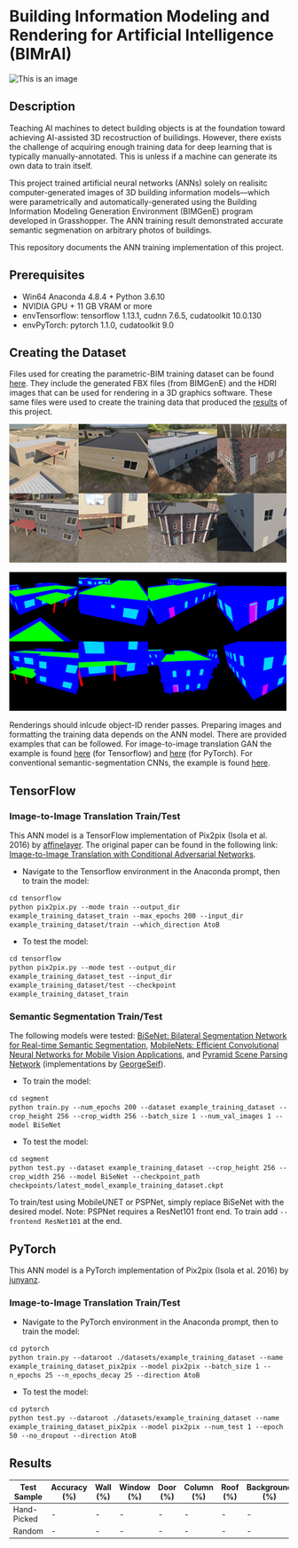# Building Information Modeling and Rendering for Artificial Intelligence (BIMrAI)

![This is an image](https://github.com/mawadhi/BIMrAI/blob/main/bimference.gif)

## Description

Teaching AI machines to detect building objects is at the foundation toward achieving AI-assisted 3D recostruction of builidings. However, there exists the challenge of acquiring enough training data for deep learning that is typically manually-annotated. This is unless if a machine can generate its own data to train itself.

This project trained artificial neural networks (ANNs) solely on realisitc computer-generated images of 3D building information models—which were parametrically and automatically-generated using the Building Information Modeling Generation Environment (BIMGenE) program developed in Grasshopper. The ANN training result demonstrated accurate semantic segmenation on arbitrary photos of buildings.

This repository documents the ANN training implementation of this project.

## Prerequisites
- Win64 Anaconda 4.8.4 + Python 3.6.10
- NVIDIA GPU + 11 GB VRAM or more
- envTensorflow: tensorflow 1.13.1, cudnn 7.6.5, cudatoolkit 10.0.130
- envPyTorch: pytorch 1.1.0, cudatoolkit 9.0

## Creating the Dataset
Files used for creating the parametric-BIM training dataset can be found [here](https://github.com/mawadhi/BIMrAI/tree/main/bimgene). They include the generated FBX files (from BIMGenE) and the HDRI images that can be used for rendering in a 3D graphics software. These same files were used to create the training data that produced the [results](https://github.com/mawadhi/BIMrAI/tree/main/results) of this project.

![This is an image](https://github.com/mawadhi/BIMrAI/blob/main/bimgene.jpg) 

![This is an image](https://github.com/mawadhi/BIMrAI/blob/main/bimgene2.jpg)

Renderings should inlcude object-ID render passes. Preparing images and formatting the training data depends on the ANN model. There are provided examples that can be followed. For image-to-image translation GAN the example is found [here](https://github.com/mawadhi/BIMrAI/tree/main/tensorflow/example_training_dataset) (for Tensorflow) and [here](https://github.com/mawadhi/BIMrAI/tree/main/pytorch/datasets/example_training_dataset) (for PyTorch). For conventional semantic-segmentation CNNs, the example is found [here](https://github.com/mawadhi/BIMrAI/tree/main/segment/example_training_dataset). 

## TensorFlow

### Image-to-Image Translation Train/Test

This ANN model is a TensorFlow implementation of Pix2pix (Isola et al. 2016) by [affinelayer](https://github.com/affinelayer/pix2pix-tensorflow). 
The original paper can be found in the following link: [Image-to-Image Translation with Conditional Adversarial Networks](https://arxiv.org/abs/1611.07004v1).

- Navigate to the Tensorflow environment in the Anaconda prompt, then to train the model:
```
cd tensorflow
python pix2pix.py --mode train --output_dir example_training_dataset_train --max_epochs 200 --input_dir example_training_dataset/train --which_direction AtoB
```

- To test the model:
```
cd tensorflow
python pix2pix.py --mode test --output_dir example_training_dataset_test --input_dir example_training_dataset/test --checkpoint example_training_dataset_train
```

### Semantic Segmentation Train/Test

The following models were tested: [BiSeNet: Bilateral Segmentation Network for Real-time Semantic Segmentation](https://arxiv.org/abs/1808.00897), [MobileNets: Efficient Convolutional Neural Networks for Mobile Vision Applications](https://arxiv.org/abs/1704.04861), and [Pyramid Scene Parsing Network](https://arxiv.org/abs/1612.01105) (implementations by [GeorgeSeif](https://github.com/GeorgeSeif/Semantic-Segmentation-Suite)).

- To train the model:
```
cd segment
python train.py --num_epochs 200 --dataset example_training_dataset --crop_height 256 --crop_width 256 --batch_size 1 --num_val_images 1 --model BiSeNet
```

- To test the model:
```
cd segment
python test.py --dataset example_training_dataset --crop_height 256 --crop_width 256 --model BiSeNet --checkpoint_path checkpoints/latest_model_example_training_dataset.ckpt
```

To train/test using MobileUNET or PSPNet, simply replace BiSeNet with the desired model. Note: PSPNet requires a ResNet101 front end. To train add ```--frontend ResNet101``` at the end.

## PyTorch

This ANN model is a PyTorch implementation of Pix2pix (Isola et al. 2016) by [junyanz](https://github.com/junyanz/pytorch-CycleGAN-and-pix2pix). 

### Image-to-Image Translation Train/Test

- Navigate to the PyTorch environment in the Anaconda prompt, then to train the model:
```
cd pytorch
python train.py --dataroot ./datasets/example_training_dataset --name example_training_dataset_pix2pix --model pix2pix --batch_size 1 --n_epochs 25 --n_epochs_decay 25 --direction AtoB
```

- To test the model:
```
cd pytorch
python test.py --dataroot ./datasets/example_training_dataset --name example_training_dataset_pix2pix --model pix2pix --num_test 1 --epoch 50 --no_dropout --direction AtoB
```

## Results

|Test Sample|Accuracy (%)|Wall (%)|Window (%)|Door (%)|Column (%)|Roof (%)|Background (%)|Mean IoU|
|-|-|-|-|-|-|-|-|-|
|Hand-Picked|-|-|-|-|-|-|-|-|
|Random|-|-|-|-|-|-|-|-|






